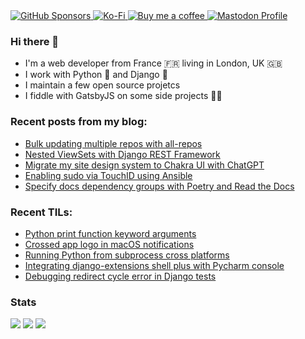 <a href="https://github.com/sponsors/browniebroke">
  <img alt="GitHub Sponsors" src="https://img.shields.io/github/sponsors/browniebroke?logo=github&style=flat-square">
</a>
<a href="https://ko-fi.com/browniebroke">
  <img alt="Ko-Fi" src="https://img.shields.io/badge/Ko--fi-00b9fe?style=flat-square&logo=ko-fi">
</a>
<a href="https://www.buymeacoffee.com/browniebroke">
  <img alt="Buy me a coffee" src="https://img.shields.io/badge/Buy%20me%20a%20coffee-ffdd00?style=flat-square&logo=buy-me-a-coffee&logoColor=000000">
</a>
<a rel="me" href="https://fosstodon.org/@browniebroke">
  <img alt="Mastodon Profile" src="https://img.shields.io/mastodon/follow/109287018935608331?domain=https%3A%2F%2Ffosstodon.org&style=social">
</a>



### Hi there 👋

- I'm a web developer from France 🇫🇷 living in London, UK 🇬🇧
- I work with Python :snake: and Django :unicorn:
- I maintain a few open source projetcs
- I fiddle with GatsbyJS on some side projects :man_in_tuxedo:

### Recent posts from my blog:

<!--START_SECTION:blog-->
* [Bulk updating multiple repos with all-repos](https:&#x2F;&#x2F;browniebroke.com&#x2F;blog&#x2F;bulk-updating-multiple-repos-with-all-repos&#x2F;)
* [Nested ViewSets with Django REST Framework](https:&#x2F;&#x2F;browniebroke.com&#x2F;blog&#x2F;nested-viewsets-with-django-rest-framework&#x2F;)
* [Migrate my site design system to Chakra UI with ChatGPT](https:&#x2F;&#x2F;browniebroke.com&#x2F;blog&#x2F;migrate-my-site-design-system-to-chakra-ui-with-chatgpt&#x2F;)
* [Enabling sudo via TouchID using Ansible](https:&#x2F;&#x2F;browniebroke.com&#x2F;blog&#x2F;enabling-sudo-via-touchid-using-ansible&#x2F;)
* [Specify docs dependency groups with Poetry and Read the Docs](https:&#x2F;&#x2F;browniebroke.com&#x2F;blog&#x2F;specify-docs-dependency-groups-with-poetry-and-read-the-docs&#x2F;)
<!--END_SECTION:blog-->

### Recent TILs:

<!--START_SECTION:tils-->
* [Python print function keyword arguments](https:&#x2F;&#x2F;browniebroke.com&#x2F;tils&#x2F;python-print-function-keyword-arguments&#x2F;)
* [Crossed app logo in macOS notifications](https:&#x2F;&#x2F;browniebroke.com&#x2F;tils&#x2F;crossed-app-logo-in-macos-notifications&#x2F;)
* [Running Python from subprocess cross platforms](https:&#x2F;&#x2F;browniebroke.com&#x2F;tils&#x2F;running-python-from-subprocess-cross-platforms&#x2F;)
* [Integrating django-extensions shell plus with Pycharm console](https:&#x2F;&#x2F;browniebroke.com&#x2F;tils&#x2F;integrating-django-extensions-shell-plus-with-pycharm-console&#x2F;)
* [Debugging redirect cycle error in Django tests](https:&#x2F;&#x2F;browniebroke.com&#x2F;tils&#x2F;debugging-redirect-cycle-error-in-django-tests&#x2F;)
<!--END_SECTION:tils-->


### Stats

[![](http://github-profile-summary-cards.vercel.app/api/cards/profile-details?username=browniebroke&theme=dracula)](https://github.com/vn7n24fzkq/github-profile-summary-cards)
[![](http://github-profile-summary-cards.vercel.app/api/cards/repos-per-language?username=browniebroke&theme=dracula)](https://github.com/vn7n24fzkq/github-profile-summary-cards)
[![](http://github-profile-summary-cards.vercel.app/api/cards/most-commit-language?username=browniebroke&theme=dracula)](https://github.com/vn7n24fzkq/github-profile-summary-cards)
